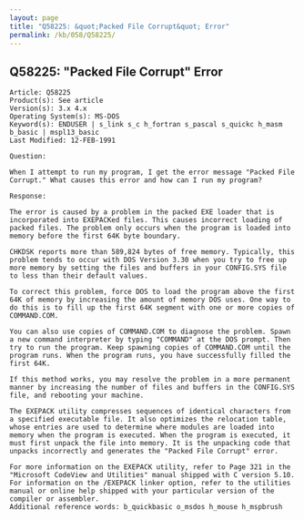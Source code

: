 ```yaml
---
layout: page
title: "Q58225: &quot;Packed File Corrupt&quot; Error"
permalink: /kb/058/Q58225/
---
```


## Q58225: &quot;Packed File Corrupt&quot; Error

	Article: Q58225
	Product(s): See article
	Version(s): 3.x 4.x
	Operating System(s): MS-DOS
	Keyword(s): ENDUSER | s_link s_c h_fortran s_pascal s_quickc h_masm b_basic | mspl13_basic
	Last Modified: 12-FEB-1991
	
	Question:
	
	When I attempt to run my program, I get the error message "Packed File
	Corrupt." What causes this error and how can I run my program?
	
	Response:
	
	The error is caused by a problem in the packed EXE loader that is
	incorporated into EXEPACKed files. This causes incorrect loading of
	packed files. The problem only occurs when the program is loaded into
	memory before the first 64K byte boundary.
	
	CHKDSK reports more than 589,824 bytes of free memory. Typically, this
	problem tends to occur with DOS Version 3.30 when you try to free up
	more memory by setting the files and buffers in your CONFIG.SYS file
	to less than their default values.
	
	To correct this problem, force DOS to load the program above the first
	64K of memory by increasing the amount of memory DOS uses. One way to
	do this is to fill up the first 64K segment with one or more copies of
	COMMAND.COM.
	
	You can also use copies of COMMAND.COM to diagnose the problem. Spawn
	a new command interpreter by typing "COMMAND" at the DOS prompt. Then
	try to run the program. Keep spawning copies of COMMAND.COM until the
	program runs. When the program runs, you have successfully filled the
	first 64K.
	
	If this method works, you may resolve the problem in a more permanent
	manner by increasing the number of files and buffers in the CONFIG.SYS
	file, and rebooting your machine.
	
	The EXEPACK utility compresses sequences of identical characters from
	a specified executable file. It also optimizes the relocation table,
	whose entries are used to determine where modules are loaded into
	memory when the program is executed. When the program is executed, it
	must first unpack the file into memory. It is the unpacking code that
	unpacks incorrectly and generates the "Packed File Corrupt" error.
	
	For more information on the EXEPACK utility, refer to Page 321 in the
	"Microsoft CodeView and Utilities" manual shipped with C version 5.10.
	For information on the /EXEPACK linker option, refer to the utilities
	manual or online help shipped with your particular version of the
	compiler or assembler.
	Additional reference words: b_quickbasic o_msdos h_mouse h_mspbrush
